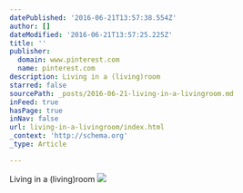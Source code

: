 ```yaml
---
datePublished: '2016-06-21T13:57:38.554Z'
author: []
dateModified: '2016-06-21T13:57:25.225Z'
title: ''
publisher:
  domain: www.pinterest.com
  name: pinterest.com
description: Living in a (living)room
starred: false
sourcePath: _posts/2016-06-21-living-in-a-livingroom.md
inFeed: true
hasPage: true
inNav: false
url: living-in-a-livingroom/index.html
_context: 'http://schema.org'
_type: Article

---
```

Living in a (living)room
![](https://s-media-cache-ak0.pinimg.com/564x/64/0d/cc/640dccd3ac26708b12e117d74bd2629c.jpg)